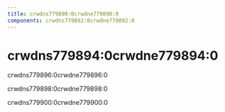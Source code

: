 ```yaml
---
title: crwdns779890:0crwdne779890:0
components: crwdns779892:0crwdne779892:0
---
```

# crwdns779894:0crwdne779894:0

<p class="description">crwdns779896:0crwdne779896:0 </p>

crwdns779898:0crwdne779898:0

crwdns779900:0crwdne779900:0